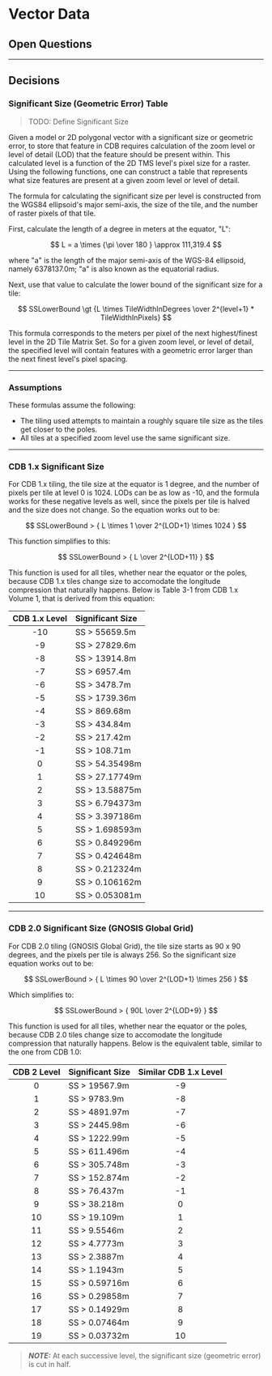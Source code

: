 # Vector Data

## Open Questions


-----------------
## Decisions

### Significant Size (Geometric Error) Table

> TODO: Define Significant Size

Given a model or 2D polygonal vector with a significant size or geometric error, to store that feature in CDB requires calculation of the zoom level or level of detail (LOD) that the feature should be present within.  This calculated level is a function of the 2D TMS level's pixel size for a raster.  Using the following functions, one can construct a table that represents what size features are present at a given zoom level or level of detail.

The formula for calculating the significant size per level is constructed from the WGS84 ellipsoid's major semi-axis, the size of the tile, and the number of raster pixels of that tile.

First, calculate the length of a degree in meters at the equator, "L":

$$ L = a \times {\pi \over 180 } \approx 111,319.4 $$

where "a" is the length of the major semi-axis of the WGS-84 ellipsoid, namely 6378137.0m; "a" is also known as the equatorial radius.

Next, use that value to calculate the lower bound of the significant size for a tile:

$$ SSLowerBound \gt {L \times TileWidthInDegrees \over 2^{level+1} * TileWidthInPixels} $$

This formula corresponds to the meters per pixel of the next highest/finest level in the 2D Tile Matrix Set.  So for a given zoom level, or level of detail, the specified level will contain features with a geometric error larger than the next finest level's pixel spacing.

---
### Assumptions

These formulas assume the following:
* The tiling used attempts to maintain a roughly square tile size as the tiles get closer to the poles.
* All tiles at a specified zoom level use the same significant size.

---
### CDB 1.x Significant Size

For CDB 1.x tiling, the tile size at the equator is 1 degree, and the number of pixels per tile at level 0 is 1024.  LODs can be as low as -10, and the formula works for these negative levels as well, since the pixels per tile is halved and the size does not change.  So the equation works out to be:

$$ SSLowerBound > { L \times 1 \over 2^{LOD+1} \times 1024 } $$

This function simplifies to this:

$$ SSLowerBound > { L \over 2^{LOD+11} } $$

This function is used for all tiles, whether near the equator or the poles, because CDB 1.x tiles change size to accomodate the longitude compression that naturally happens.  Below is Table 3-1 from CDB 1.x Volume 1, that is derived from this equation:

| CDB 1.x Level | Significant Size |
| :-----------: | :--------------- |
| -10 | SS > 55659.5m |
| -9 | SS > 27829.6m  |
| -8 | SS > 13914.8m  |
| -7 | SS > 6957.4m   |
| -6 | SS > 3478.7m   |
| -5 | SS > 1739.36m  |
| -4 | SS > 869.68m   |
| -3 | SS > 434.84m   |
| -2 | SS > 217.42m   |
| -1 | SS > 108.71m   |
|  0 | SS > 54.35498m |
|  1 | SS > 27.17749m |
|  2 | SS > 13.58875m |
|  3 | SS > 6.794373m |
|  4 | SS > 3.397186m |
|  5 | SS > 1.698593m |
|  6 | SS > 0.849296m |
|  7 | SS > 0.424648m |
|  8 | SS > 0.212324m |
|  9 | SS > 0.106162m |
| 10 | SS > 0.053081m |

---
### CDB 2.0 Significant Size (GNOSIS Global Grid)

For CDB 2.0 tiling (GNOSIS Global Grid), the tile size starts as 90 x 90 degrees, and the pixels per tile is always 256.  So the significant size equation works out to be:

$$ SSLowerBound > { L \times 90 \over 2^{LOD+1} \times 256 } $$

Which simplifies to:

$$ SSLowerBound > { 90L \over 2^{LOD+9} } $$

This function is used for all tiles, whether near the equator or the poles, because CDB 2.0 tiles change size to accomodate the longitude compression that naturally happens.  Below is the equivalent table, similar to the one from CDB 1.0:

| CDB 2 Level | Significant Size | Similar CDB 1.x Level |
| :---------: | :--------------- | :-------------------: |
|  0 |  SS > 19567.9m   | -9 |
|  1 |  SS > 9783.9m    | -8 |
|  2 |  SS > 4891.97m   | -7 |
|  3 |  SS > 2445.98m   | -6 |
|  4 |  SS > 1222.99m   | -5 |
|  5 |  SS > 611.496m   | -4 |
|  6 |  SS > 305.748m   | -3 |
|  7 |  SS > 152.874m   | -2 |
|  8 |  SS >  76.437m   | -1 |
|  9 |  SS >  38.218m   |  0 |
| 10 |  SS >  19.109m   |  1 |
| 11 |  SS >   9.5546m  |  2 |
| 12 |  SS >   4.7773m  |  3 |
| 13 |  SS >   2.3887m  |  4 |
| 14 |  SS >   1.1943m  |  5 |
| 15 |  SS >   0.59716m |  6 |
| 16 |  SS >   0.29858m |  7 |
| 17 |  SS >   0.14929m |  8 |
| 18 |  SS >   0.07464m |  9 |
| 19 |  SS >   0.03732m | 10 |

> **_NOTE:_** At each successive level, the significant size (geometric error) is cut in half.
